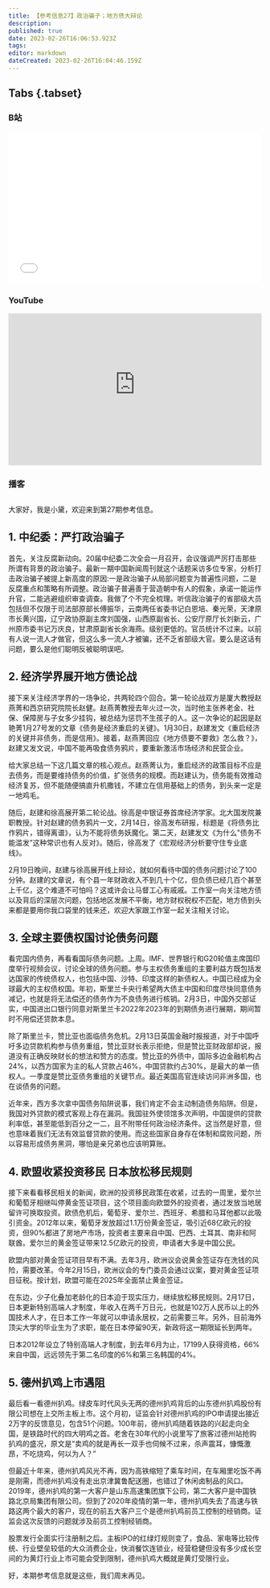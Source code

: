 ```yaml
---
title: 【参考信息27】政治骗子；地方债大辩论
description: 
published: true
date: 2023-02-26T16:06:53.923Z
tags: 
editor: markdown
dateCreated: 2023-02-26T16:04:46.159Z
---
```


## Tabs {.tabset}
### B站
<div style="position: relative; padding: 30% 45%;">
<iframe style="position: absolute; width: 100%; height: 100%; left: 0; top: 0;" src="//player.bilibili.com/player.html?&bvid=BV14M411c7vn&page=1&as_wide=1&high_quality=1&danmaku=1&autoplay=0" scrolling="no" border="0" frameborder="no" framespacing="0" allowfullscreen="true"></iframe>
</div>

### YouTube
<div style="position: relative; padding: 30% 45%;">
<iframe style="position: absolute; top: 0; left: 0; width: 100%; height: 100%;" src="https://www.youtube-nocookie.com/embed/ssGfljw5ZD4" title="YouTube video player" frameborder="0" allow="accelerometer; autoplay; clipboard-write; encrypted-media; gyroscope; picture-in-picture" allowfullscreen></iframe>
</div>
  
### 播客
<div class="podcast-player"></div>

## 

大家好，我是小黛，欢迎来到第27期参考信息。

## 1. 中纪委：严打政治骗子

首先，关注反腐新动向。20届中纪委二次全会一月召开，会议强调严厉打击那些所谓有背景的政治骗子。最新一期中国新闻周刊就这个话题采访多位专家，分析打击政治骗子被提上新高度的原因:一是政治骗子从局部问题变为普遍性问题，二是反腐重点和策略有所调整。政治骗子普遍善于营造朝中有人的假象，承诺一能运作升官，二能逃避组织审查调查。我做了个不完全梳理。听信政治骗子的省部级大员包括但不仅限于司法部原部长傅振华，云南两任省委书记白恩培、秦光荣，天津原市长黄兴国，辽宁政协原副主席刘国强，山西原副省长、公安厅原厅长刘新云，广州原市委书记万庆良，甘肃原副省长余海燕。级别更低的。官员统计不过来。以前有人说一流人才做官，但这么多一流人才被骗，还不乏省部级大官。要么是这话有问题，要么是他们聪明反被聪明误吧。

## 2. 经济学界展开地方债论战

接下来关注经济学界的一场争论，共两轮四个回合。第一轮论战双方是厦大教授赵燕菁和西京研究院院长赵健。赵燕菁教授去年火过一次，当时他主张养老金、社保、保障房与子女多少挂钩，被总结为惩罚不生孩子的人。这一次争论的起因是赵艳菁1月27号发的文章《债务是经济重启的关键》。1月30日，赵建发文《重启经济的关键并非债务，而是信用》。接着，赵燕菁回应《地方债要不要救》怎么救？》，赵建又发文说，中国不能再吸食债务鸦片，要重新激活市场经济和民营企业。

给大家总结一下这几篇文章的核心观点。赵燕菁认为，重启经济的政策目标不应是去债务，而是要维持债务的价值，扩张债务的规模。而赵建认为，债务能有效推动经济复苏，但不能随便搞直升机撒钱，不建立在信用基础上的债务，到头来一定是一地鸡毛。

随后，赵建和徐高展开第二轮论战。徐高是中银证券首席经济学家。北大国发院兼职教授。针对赵建的债务鸦片一文，2月14日，徐高发布研报，标题是《将债务比作鸦片，错得离谱》，认为不能将债务妖魔化。第二天，赵建发文《为什么"债务不能滥发”这种常识也有人反对》。随后，徐高发了《宏观经济分析要守住专业底线》。

2月19日晚间，赵建与徐高展开线上辩论，就如何看待中国的债务问题讨论了100分钟。赵建的文章说，有个县一年财政收入不到几十个亿，但负债已经几百个甚至上千亿，这个难道不可怕吗？这或许会让马督工心有戚戚。工作室一向关注地方债以及背后的深层次问题，包括地区发展不平衡，地方财权税权不匹配，地方债到头来都是要用你我口袋里的钱来还，欢迎大家跟工作室一起关注相关讨论。

## 3. 全球主要债权国讨论债务问题

看完国内债务，再看看国际债务问题。上周。IMF、世界银行和G20轮值主席国印度举行视频会议，讨论全球的债务问题。参与主权债务重组的主要利益方既包括发达国家的传统债权人，也包括中国、沙特、印度这样的新债权人。中国已经成为全球最大的主权债权国。年初，斯里兰卡央行希望两大债主中国和印度尽快同意债务减记，也就是将无法偿还的债务作为不良债务进行核销。2月3日，中国外交部证实，中国进出口银行同意对斯里兰卡2022年2023年的到期债务进行展期，期间暂时不用偿还贷款本息。

除了斯里兰卡，赞比亚也面临债务危机。2月13日英国金融时报报道，对于中国呼吁多边贷款机构参与债务重组，赞比亚财长表示拒绝，但是赞比亚财政部却说，报道没有正确反映财长的想法和赞方的态度。赞比亚的外债中，国际多边金融机构占24%，以西方国家为主的私人贷款占46%，中国贷款约占30%，是最大的单一债权人。一季度是赞比亚债务重组的关键节点。最近美国高官连续访问非洲多国，也在谈债务的问题。

近年来，西方多次拿中国债务陷阱说事，我们肯定不会主动制造债务陷阱。但是，我国对外贷款的模式客观上存在漏洞。我国驻外使领馆多次声明，中国提供的贷款利率低，甚至能低到百分之一二，且不附带任何政治经济条件。这当然是好意，但也意味着我们无法有效监督贷款的使用。而这些国家自身存在体制和腐败问题，所以容易形成债务黑洞，哪怕是亲兄弟也应该明算账。

## 4. 欧盟收紧投资移民 日本放松移民规则

接下来看看移民相关的新闻，欧洲的投资移民政策在收紧，过去的一周里，爱尔兰和葡萄牙相继叫停黄金签证项目，这个项目面向欧盟外的投资者，通过发放当地居留许可换取投资。欧债危机后，葡萄牙、爱尔兰、西班牙、希腊和马耳他都以此吸引资金。2012年以来，葡萄牙发放超过1.1万份黄金签证，吸引近68亿欧元的投资，但90%都进了房地产市场，投资者主要来自中国、巴西、土耳其、南非和阿联酋。爱尔兰的黄金签证带来12.5亿欧元的投资，申请者大多是中国公民。

欧盟内部对黄金签证项目早有不满。去年3月，欧洲议会说黄金签证存在洗钱的风险，需要改革。今年2月15日，欧洲议会的专门委员会通过议案，要对黄金签证项目征税。按计划，欧盟可能在2025年全面禁止黄金签证。

在东边，少子化叠加老龄化的日本迫于现实压力，继续放松移民规则。2月17日，日本更新特别高端人才制度，年收入在两千万日元，也就是102万人民币以上的外国技术人才，在日本工作一年就可以申请永居权，之前需要三年。另外，目前海外顶尖大学的毕业生为了求职，能在日本停留90天，新政将这一期限延长到两年。

日本2012年设立了特别高端人才制度，到去年6月为止，17199人获得资格，66%来自中国，远远领先于第二名印度的6%和第三名韩国的4%。

## 5. 德州扒鸡上市遇阻

最后看一看德州扒鸡。绿皮车时代风头无两的德州扒鸡背后的山东德州扒鸡股份有限公司想在上交所主板上市。这个月初，证监会针对德州扒鸡的IPO申请提出接近2万字的反馈意见，包含51个问题。100年前，德州扒鸡随着铁路的兴起走向全国，是铁路时代的四大明鸡之首。老舍在30年代的小说里写了旅客过德州站抢购扒鸡的盛况，原文是“卖鸡的就是再长一双手也伺候不过来，杀声震耳，慷慨激昂，不吃烧鸡，何以为人？”

但最近十年来，德州扒鸡风光不再，因为高铁缩短了乘车时间，在车厢里吃饭不再是刚需，而德州扒鸡没有走出京津冀鲁配送圈，也错过了休闲卤制品的风口。2019年，德州扒鸡的第一大客户是山东高速集团旗下公司，第二大客户是中国铁路北京局集团有限公司。但到了2020年疫情的第一年，德州扒鸡失去了高速与铁路这两个最大的客户，现在的前五大客户三个是德州扒鸡前员工控制的经销商。证监会这次反馈的问题就涉及前员工控制经销商。

股票发行全面实行注册制之后。主板IPO的红绿灯规则变了，食品、家电等比较传统、行业壁垒较低的大众消费企业，快消餐饮连锁业，经营稳健但没有多少成长空间的为黄灯行业上市可能会受到限制，德州扒鸡大概就是黄灯受限行业。

好，本期参考信息就是这些，我们周末再见。
